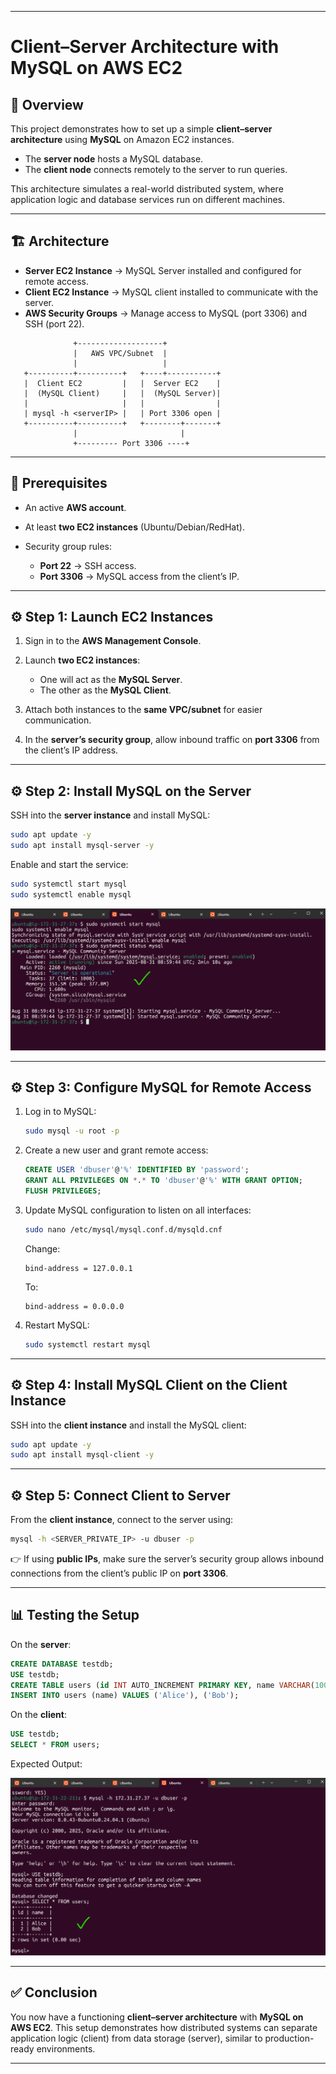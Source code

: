 
---

# Client–Server Architecture with MySQL on AWS EC2

## 📖 Overview

This project demonstrates how to set up a simple **client–server architecture** using **MySQL** on Amazon EC2 instances.

* The **server node** hosts a MySQL database.
* The **client node** connects remotely to the server to run queries.

This architecture simulates a real-world distributed system, where application logic and database services run on different machines.

---

## 🏗️ Architecture

* **Server EC2 Instance** → MySQL Server installed and configured for remote access.
* **Client EC2 Instance** → MySQL client installed to communicate with the server.
* **AWS Security Groups** → Manage access to MySQL (port 3306) and SSH (port 22).

```
              +-------------------+
              |   AWS VPC/Subnet  |
              |                   |
   +----------+----------+   +----+-----------+
   |  Client EC2         |   |  Server EC2    |
   |  (MySQL Client)     |   |  (MySQL Server)|
   |                     |   |                |
   | mysql -h <serverIP> |   | Port 3306 open |
   +----------+----------+   +--------+-------+
              |                       |
              +--------- Port 3306 ----+
```

---

## 🚀 Prerequisites

* An active **AWS account**.
* At least **two EC2 instances** (Ubuntu/Debian/RedHat).
* Security group rules:

  * **Port 22** → SSH access.
  * **Port 3306** → MySQL access from the client’s IP.

---

## ⚙️ Step 1: Launch EC2 Instances

1. Sign in to the **AWS Management Console**.
2. Launch **two EC2 instances**:

   * One will act as the **MySQL Server**.
   * The other as the **MySQL Client**.
3. Attach both instances to the **same VPC/subnet** for easier communication.
4. In the **server’s security group**, allow inbound traffic on **port 3306** from the client’s IP address.

---

## ⚙️ Step 2: Install MySQL on the Server

SSH into the **server instance** and install MySQL:

```bash
sudo apt update -y
sudo apt install mysql-server -y
```

Enable and start the service:

```bash
sudo systemctl start mysql
sudo systemctl enable mysql
```

![MySQL Service](images/image1.png)

---

## ⚙️ Step 3: Configure MySQL for Remote Access

1. Log in to MySQL:

   ```bash
   sudo mysql -u root -p
   ```

2. Create a new user and grant remote access:

   ```sql
   CREATE USER 'dbuser'@'%' IDENTIFIED BY 'password';
   GRANT ALL PRIVILEGES ON *.* TO 'dbuser'@'%' WITH GRANT OPTION;
   FLUSH PRIVILEGES;
   ```

3. Update MySQL configuration to listen on all interfaces:

   ```bash
   sudo nano /etc/mysql/mysql.conf.d/mysqld.cnf
   ```

   Change:

   ```
   bind-address = 127.0.0.1
   ```

   To:

   ```
   bind-address = 0.0.0.0
   ```

4. Restart MySQL:

   ```bash
   sudo systemctl restart mysql
   ```

---

## ⚙️ Step 4: Install MySQL Client on the Client Instance

SSH into the **client instance** and install the MySQL client:

```bash
sudo apt update -y
sudo apt install mysql-client -y
```

---

## ⚙️ Step 5: Connect Client to Server

From the **client instance**, connect to the server using:

```bash
mysql -h <SERVER_PRIVATE_IP> -u dbuser -p
```

👉 If using **public IPs**, make sure the server’s security group allows inbound connections from the client’s public IP on **port 3306**.

---

## 📊 Testing the Setup

On the **server**:

```sql
CREATE DATABASE testdb;
USE testdb;
CREATE TABLE users (id INT AUTO_INCREMENT PRIMARY KEY, name VARCHAR(100));
INSERT INTO users (name) VALUES ('Alice'), ('Bob');
```

On the **client**:

```sql
USE testdb;
SELECT * FROM users;
```
Expected Output:

![Expected Output](images/image2.png)

---

## ✅ Conclusion

You now have a functioning **client–server architecture** with **MySQL on AWS EC2**.
This setup demonstrates how distributed systems can separate application logic (client) from data storage (server), similar to production-ready environments.

---
